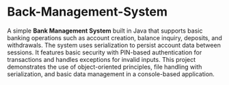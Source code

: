 # Back-Management-System
A simple **Bank Management System** built in Java that supports basic banking operations such as account creation, balance inquiry, deposits, and withdrawals. The system uses serialization to persist account data between sessions. It features basic security with PIN-based authentication for transactions and handles exceptions for invalid inputs. This project demonstrates the use of object-oriented principles, file handling with serialization, and basic data management in a console-based application.

